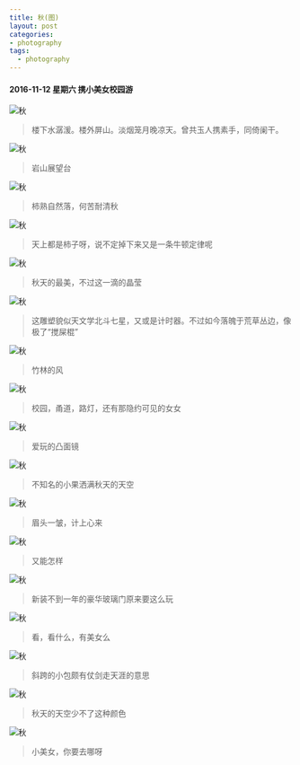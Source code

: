 ```yaml
---
title: 秋(图)
layout: post
categories:
- photography
tags:
  - photography
---
```


#### 2016-11-12 星期六 携小美女校园游

![秋](/media/files/2016/11/DSC_0600_meitu_18.jpg)

> 楼下水潺湲。楼外屏山。淡烟笼月晚凉天。曾共玉人携素手，同倚阑干。


![秋](/media/files/2016/11/DSC_0601_meitu_19.jpg)

> 岩山展望台

![秋](/media/files/2016/11/DSC_0614.resized_meitu_2.jpg)

> 柿熟自然落，何苦耐清秋

![秋](/media/files/2016/11/DSC_0617.resized_meitu_3.jpg)

> 天上都是柿子呀，说不定掉下来又是一条牛顿定律呢

![秋](/media/files/2016/11/DSC_0639_meitu_12.jpg)

> 秋天的最美，不过这一滴的晶莹

![秋](/media/files/2016/11/DSC_0644.png)

> 这雕塑貌似天文学北斗七星，又或是计时器。不过如今落魄于荒草丛边，像极了“搅屎棍”

![秋](/media/files/2016/11/DSC_0648.resized_meitu_4.jpg)

> 竹林的风

![秋](/media/files/2016/11/DSC_0655_meitu_10.jpg)

> 校园，甬道，路灯，还有那隐约可见的女女

![秋](/media/files/2016/11/DSC_0660_meitu_9.jpg)

> 爱玩的凸面镜

![秋](/media/files/2016/11/DSC_0665_meitu_8.jpg)

> 不知名的小果洒满秋天的天空

![秋](/media/files/2016/11/DSC_0672_meitu_7.jpg)

> 眉头一皱，计上心来

![秋](/media/files/2016/11/DSC_0690_meitu_6.jpg)

> 又能怎样

![秋](/media/files/2016/11/DSC_0691_meitu_5.jpg)

> 新装不到一年的豪华玻璃门原来要这么玩

![秋](/media/files/2016/11/DSC_0622_meitu_17.jpg)

> 看，看什么，有美女么

![秋](/media/files/2016/11/DSC_0623_meitu_16.jpg)

> 斜跨的小包颇有仗剑走天涯的意思

![秋](/media/files/2016/11/DSC_0632_meitu_15.jpg)

> 秋天的天空少不了这种颜色

![秋](/media/files/2016/11/DSC_0638_meitu_14.jpg)

> 小美女，你要去哪呀


